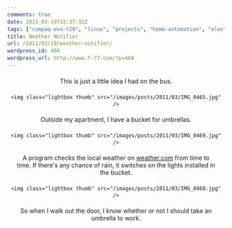 ```yaml
---
comments: true
date: 2011-03-19T15:37:32Z
tags: ["compaq-evo-t20", "linux", "projects", "home-automation", "electronics"]
title: Weather Notifier
url: /2011/03/19/weather-notifier/
wordpress_id: 404
wordpress_url: http://www.f-77.com/?p=404
---
```


<div style="text-align: center;">

<p style="margin:20px;">This is just a little idea I had on the bus.</p>

    <img class="lightbox thumb" src="/images/posts/2011/03/IMG_0465.jpg" />


<p style="margin:20px;">Outside my apartment, I have a bucket for umbrellas.</p>

    <img class="lightbox thumb" src="/images/posts/2011/03/IMG_0469.jpg" />


<p style="margin:20px;">A program checks the local weather on <a href="http://www.weather.com">weather.com</a>
from time to time. If there's any chance of rain, it switches on the lights installed in the bucket.</p>

    <img class="lightbox thumb" src="/images/posts/2011/03/IMG_0468.jpg" />


<p style="margin:20px;">So when I walk out the door, I know whether or not I should take an umbrella to work.</p>

</div>

